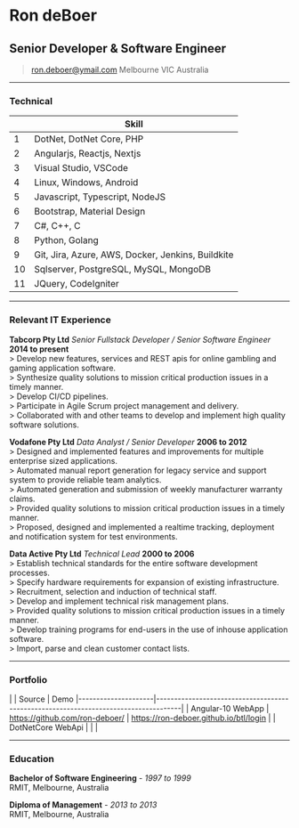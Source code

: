 # Ron deBoer
## Senior Developer & Software Engineer

> [ron.deboer@ymail.com](mailto:ron.deboer@ymail.com)
>      Melbourne VIC Australia

------

### Technical

|    | Skill                                                   |
|----|---------------------------------------------------------|
| 1  | DotNet, DotNet Core, PHP                                |
| 2  | Angularjs, Reactjs, Nextjs                              |
| 3  | Visual Studio, VSCode                                   |
| 4  | Linux, Windows, Android                                 |
| 5  | Javascript, Typescript, NodeJS                          |
| 6  | Bootstrap, Material Design                              |
| 7  | C#, C++, C                                              |
| 8  | Python, Golang                                          |
| 9  | Git, Jira, Azure, AWS, Docker, Jenkins, Buildkite       |
| 10 | Sqlserver, PostgreSQL, MySQL, MongoDB                   |
| 11 | JQuery, CodeIgniter                                     |

------

### Relevant IT Experience

**Tabcorp Pty Ltd** *Senior Fullstack Developer / Senior Software Engineer* __2014 to present__ \
	> Develop new features, services and REST apis for online gambling and gaming application software. \
	> Synthesize quality solutions to mission critical production issues in a timely manner. \
	> Develop CI/CD pipelines. \
	> Participate in Agile Scrum project management and delivery. \
	> Collaborated with and other teams to develop and implement high quality software solutions. 
	
**Vodafone Pty Ltd** *Data Analyst / Senior Developer* __2006 to 2012__ \
	> Designed and implemented features and improvements for multiple enterprise sized applications. \
	> Automated manual report generation for legacy service and support system to provide reliable team analytics. \
	> Automated generation and submission of weekly manufacturer warranty claims. \
	> Provided quality solutions to mission critical production issues in a timely manner. \
	> Proposed, designed and implemented a realtime tracking, deployment and notification system for test environments. 
	
**Data Active Pty Ltd** *Technical Lead* __2000 to 2006__ \
	> Establish technical standards for the entire software development processes. \
	> Specify hardware requirements for expansion of existing infrastructure. \
	> Recruitment, selection and induction of technical staff. \
	> Develop and implement technical risk management plans. \
	> Provided quality solutions to mission critical production issues in a timely manner. \
	> Develop training programs for end-users in the use of inhouse application software. \
	> Import, parse and clean customer contact lists.

------

### Portfolio

|                     | Source                                  |  Demo
|---------------------|-------------------------------------------------------------------------------------|
| Angular-10 WebApp   | https://github.com/ron-deboer/          | https://ron-deboer.github.io/btl/login    |
| DotNetCore WebApi   |                                         |                                           |

------

### Education

**Bachelor of Software Engineering** - *1997 to 1999* \
	RMIT, Melbourne, Australia
	
**Diploma of Management** - *2013 to 2013* \
	RMIT, Melbourne, Australia
